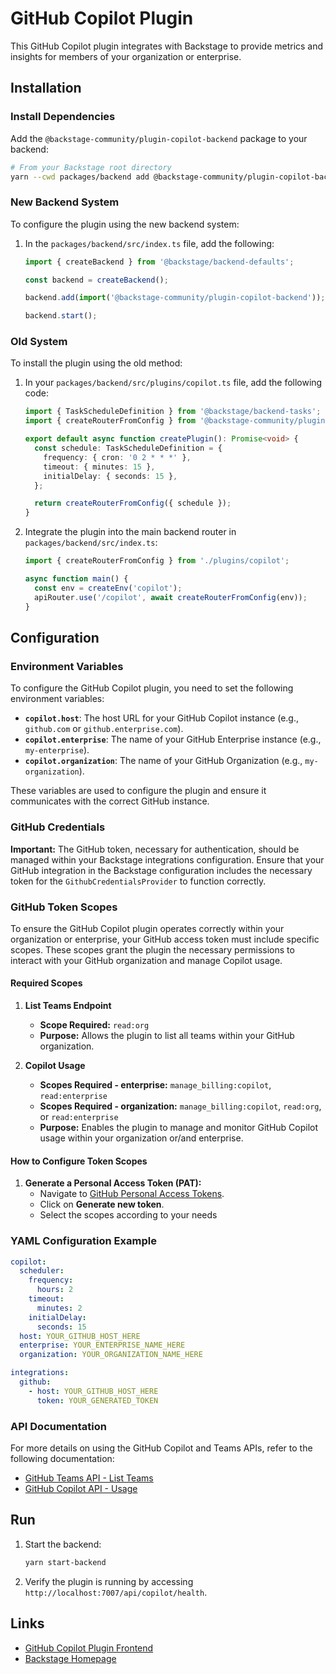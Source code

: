 # GitHub Copilot Plugin

This GitHub Copilot plugin integrates with Backstage to provide metrics and insights for members of your organization or enterprise.

## Installation

### Install Dependencies

Add the `@backstage-community/plugin-copilot-backend` package to your backend:

```sh
# From your Backstage root directory
yarn --cwd packages/backend add @backstage-community/plugin-copilot-backend
```

### New Backend System

To configure the plugin using the new backend system:

1. In the `packages/backend/src/index.ts` file, add the following:

   ```typescript
   import { createBackend } from '@backstage/backend-defaults';

   const backend = createBackend();

   backend.add(import('@backstage-community/plugin-copilot-backend'));

   backend.start();
   ```

### Old System

To install the plugin using the old method:

1. In your `packages/backend/src/plugins/copilot.ts` file, add the following code:

   ```typescript
   import { TaskScheduleDefinition } from '@backstage/backend-tasks';
   import { createRouterFromConfig } from '@backstage-community/plugin-copilot-backend';

   export default async function createPlugin(): Promise<void> {
     const schedule: TaskScheduleDefinition = {
       frequency: { cron: '0 2 * * *' },
       timeout: { minutes: 15 },
       initialDelay: { seconds: 15 },
     };

     return createRouterFromConfig({ schedule });
   }
   ```

1. Integrate the plugin into the main backend router in `packages/backend/src/index.ts`:

   ```typescript
   import { createRouterFromConfig } from './plugins/copilot';

   async function main() {
     const env = createEnv('copilot');
     apiRouter.use('/copilot', await createRouterFromConfig(env));
   }
   ```

## Configuration

### Environment Variables

To configure the GitHub Copilot plugin, you need to set the following environment variables:

- **`copilot.host`**: The host URL for your GitHub Copilot instance (e.g., `github.com` or `github.enterprise.com`).
- **`copilot.enterprise`**: The name of your GitHub Enterprise instance (e.g., `my-enterprise`).
- **`copilot.organization`**: The name of your GitHub Organization (e.g., `my-organization`).

These variables are used to configure the plugin and ensure it communicates with the correct GitHub instance.

### GitHub Credentials

**Important:** The GitHub token, necessary for authentication, should be managed within your Backstage integrations configuration. Ensure that your GitHub integration in the Backstage configuration includes the necessary token for the `GithubCredentialsProvider` to function correctly.

### GitHub Token Scopes

To ensure the GitHub Copilot plugin operates correctly within your organization or enterprise, your GitHub access token must include specific scopes. These scopes grant the plugin the necessary permissions to interact with your GitHub organization and manage Copilot usage.

#### Required Scopes

1. **List Teams Endpoint**

   - **Scope Required:** `read:org`
   - **Purpose:** Allows the plugin to list all teams within your GitHub organization.

2. **Copilot Usage**
   - **Scopes Required - enterprise:** `manage_billing:copilot`, `read:enterprise`
   - **Scopes Required - organization:** `manage_billing:copilot`, `read:org`, or `read:enterprise`
   - **Purpose:** Enables the plugin to manage and monitor GitHub Copilot usage within your organization or/and enterprise.

#### How to Configure Token Scopes

1. **Generate a Personal Access Token (PAT):**
   - Navigate to [GitHub Personal Access Tokens](https://github.com/settings/tokens).
   - Click on **Generate new token**.
   - Select the scopes according to your needs

### YAML Configuration Example

```yaml
copilot:
  scheduler:
    frequency:
      hours: 2
    timeout:
      minutes: 2
    initialDelay:
      seconds: 15
  host: YOUR_GITHUB_HOST_HERE
  enterprise: YOUR_ENTERPRISE_NAME_HERE
  organization: YOUR_ORGANIZATION_NAME_HERE

integrations:
  github:
    - host: YOUR_GITHUB_HOST_HERE
      token: YOUR_GENERATED_TOKEN
```

### API Documentation

For more details on using the GitHub Copilot and Teams APIs, refer to the following documentation:

- [GitHub Teams API - List Teams](https://docs.github.com/en/rest/teams/teams?apiVersion=2022-11-28#list-teams)
- [GitHub Copilot API - Usage](https://docs.github.com/en/rest/copilot/copilot-usage?apiVersion=2022-11-28)

## Run

1. Start the backend:

   ```sh
   yarn start-backend
   ```

2. Verify the plugin is running by accessing `http://localhost:7007/api/copilot/health`.

## Links

- [GitHub Copilot Plugin Frontend](https://github.com/backstage/backstage/tree/master/plugins/copilot)
- [Backstage Homepage](https://backstage.io)
